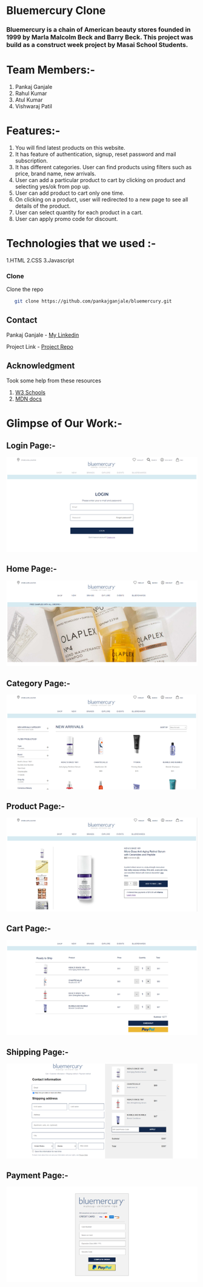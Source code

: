 # Bluemercury Clone

### Bluemercury is a chain of American beauty stores founded in 1999 by Marla Malcolm Beck and Barry Beck. This project was build as a construct week project by Masai School Students.

# Team Members:-
1. Pankaj Ganjale
2. Rahul Kumar
3. Atul Kumar
4. Vishwaraj Patil

# Features:-
1. You will find latest products on this website.
2. It has feature of authentication, signup, reset password and mail subscription.
3. It has different categories. User can find products using filters such as price, brand name, new arrivals.
4. User can add a particular product to cart by clicking on product and selecting yes/ok from pop up.
5. User can add product to cart only one time.
6. On clicking on a product, user will redirected to a new page to see all details of the product.
7. User can select quantity for each product in a cart.
8. User can apply promo code for discount.

# Technologies that we used :-
1.HTML
2.CSS
3.Javascript


### Clone

Clone the repo
```sh
   git clone https://github.com/pankajganjale/bluemercury.git
   ```
   
## Contact

Pankaj Ganjale - [My Linkedin](https://linkedin.com/in/pankajganjale)

Project Link - [Project Repo](https://github.com/pankajganjale/bluemercury.git)

## Acknowledgment
Took some help from these resources 
1) [W3 Schools](https://www.w3schools.com)
2) [MDN docs](https://developer.mozilla.org/en-US/)




# Glimpse of Our Work:-

## Login Page:-
![login Page](https://github.com/pankajganjale/bluemercury/blob/master/image/login.PNG?raw=true)


## Home Page:-
![login Page](https://github.com/pankajganjale/bluemercury/blob/master/image/home1.PNG?raw=true)


## Category Page:-
![login Page](https://github.com/pankajganjale/bluemercury/blob/master/image/Category.PNG?raw=true)


## Product Page:-
![login Page](https://github.com/pankajganjale/bluemercury/blob/master/image/product.PNG?raw=true)


## Cart Page:-
![login Page](https://github.com/pankajganjale/bluemercury/blob/master/image/cart.PNG?raw=true)


## Shipping Page:-
![login Page](https://github.com/pankajganjale/bluemercury/blob/master/image/shipping.PNG?raw=true)


## Payment Page:-
![login Page](https://github.com/pankajganjale/bluemercury/blob/master/image/payment.PNG?raw=true)
